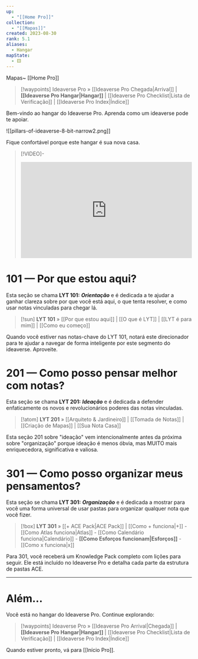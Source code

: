 ```yaml
---
up:
  - "[[Home Pro]]"
collection:
  - "[[Mapas]]"
created: 2023-08-30
rank: 5.1
aliases:
  - Hangar
mapState:
  - 🟨
---
```

Mapas~ [[Home Pro]] 

> [!waypoints] Ideaverse Pro » [[Ideaverse Pro Chegada|Arrival]] | **[[Ideaverse Pro Hangar|Hangar]]** | [[Ideaverse Pro Checklist|Lista de Verificação]] | [[Ideaverse Pro Index|Índice]]  

Bem-vindo ao hangar do Ideaverse Pro. Aprenda como um ideaverse pode te apoiar. 

![[pillars-of-ideaverse-8-bit-narrow2.png]]

Fique confortável porque este hangar é sua nova casa. 

> [!VIDEO]-
> <div style="padding:56.25% 0 0 0;position:relative;"><iframe src="https://player.vimeo.com/video/1075908122?badge=0&amp;autopause=0&amp;player_id=0&amp;app_id=58479" frameborder="0" allow="autoplay; fullscreen; picture-in-picture; clipboard-write; encrypted-media" style="position:absolute;top:0;left:0;width:100%;height:100%;" title="Ideaverse Pro Hangar"></iframe></div>

# 101 — Por que estou aqui?

Esta seção se chama **LYT 101:** ***Orientação*** e é dedicada a te ajudar a ganhar clareza sobre por que você está aqui, o que tenta resolver, e como usar notas vinculadas para chegar lá. 

> [!sun] **LYT 101** » [[Por que estou aqui]] | [[O que é LYT]] | [[LYT é para mim]] | [[Como eu começo]] 

Quando você estiver nas notas-chave do LYT 101, notará este direcionador para te ajudar a navegar de forma inteligente por este segmento do ideaverse. Aproveite.

# 201 — Como posso pensar melhor com notas?

Esta seção se chama **LYT 201:** ***Ideação*** e é dedicada a defender enfaticamente os novos e revolucionários poderes das notas vinculadas.

> [!atom] **LYT 201** » [[Arquiteto & Jardineiro]] | [[Tomada de Notas]] | [[Criação de Mapas]] | [[Sua Nota Casa]]

Esta seção 201 sobre "ideação" vem intencionalmente antes da próxima sobre "organização" porque ideação é menos óbvia, mas MUITO mais enriquecedora, significativa e valiosa.

# 301 — Como posso organizar meus pensamentos?

Esta seção se chama **LYT 301:** ***Organização*** e é dedicada a mostrar para você uma forma universal de usar pastas para organizar qualquer nota que você fizer.

> [!box] **LYT 301** » [[+ ACE Pack|ACE Pack]] | [[Como + funciona|+]] - [[Como Atlas funciona|Atlas]] - [[Como Calendário funciona|Calendário]] - **[[Como Esforços funcionam|Esforços]]** - [[Como x funciona|x]] 

Para 301, você receberá um Knowledge Pack completo com lições para seguir. Ele está incluído no Ideaverse Pro e detalha cada parte da estrutura de pastas ACE.


---

# Além...

Você está no hangar do Ideaverse Pro. Continue explorando:

> [!waypoints] Ideaverse Pro » [[Ideaverse Pro Arrival|Chegada]] | **[[Ideaverse Pro Hangar|Hangar]]** | [[Ideaverse Pro Checklist|Lista de Verificação]] | [[Ideaverse Pro Index|Índice]]  

Quando estiver pronto, vá para [[Início Pro]].